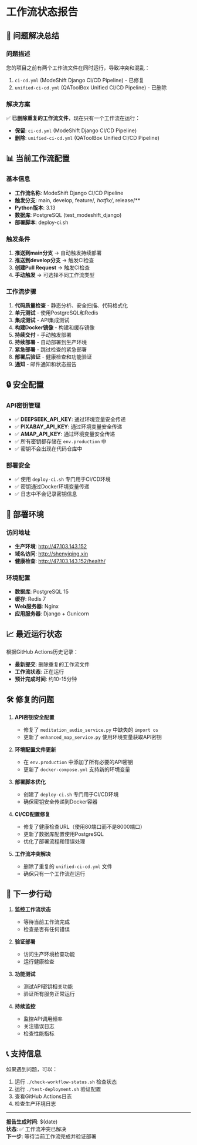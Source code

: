 # 工作流状态报告

## 🎯 问题解决总结

### 问题描述
您的项目之前有两个工作流文件在同时运行，导致冲突和混乱：
1. `ci-cd.yml` (ModeShift Django CI/CD Pipeline) - 已修复
2. `unified-ci-cd.yml` (QAToolBox Unified CI/CD Pipeline) - 已删除

### 解决方案
✅ **已删除重复的工作流文件**，现在只有一个工作流在运行：
- **保留**: `ci-cd.yml` (ModeShift Django CI/CD Pipeline)
- **删除**: `unified-ci-cd.yml` (QAToolBox Unified CI/CD Pipeline)

## 📊 当前工作流配置

### 基本信息
- **工作流名称**: ModeShift Django CI/CD Pipeline
- **触发分支**: main, develop, feature/*, hotfix/*, release/**
- **Python版本**: 3.13
- **数据库**: PostgreSQL (test_modeshift_django)
- **部署脚本**: deploy-ci.sh

### 触发条件
1. **推送到main分支** → 自动触发持续部署
2. **推送到develop分支** → 触发CI检查
3. **创建Pull Request** → 触发CI检查
4. **手动触发** → 可选择不同工作流类型

### 工作流步骤
1. **代码质量检查** - 静态分析、安全扫描、代码格式化
2. **单元测试** - 使用PostgreSQL和Redis
3. **集成测试** - API集成测试
4. **构建Docker镜像** - 构建和缓存镜像
5. **持续交付** - 手动触发部署
6. **持续部署** - 自动部署到生产环境
7. **紧急部署** - 跳过检查的紧急部署
8. **部署后验证** - 健康检查和功能验证
9. **通知** - 邮件通知和状态报告

## 🔒 安全配置

### API密钥管理
- ✅ **DEEPSEEK_API_KEY**: 通过环境变量安全传递
- ✅ **PIXABAY_API_KEY**: 通过环境变量安全传递
- ✅ **AMAP_API_KEY**: 通过环境变量安全传递
- ✅ 所有密钥都存储在 `env.production` 中
- ✅ 密钥不会出现在代码仓库中

### 部署安全
- ✅ 使用 `deploy-ci.sh` 专门用于CI/CD环境
- ✅ 密钥通过Docker环境变量传递
- ✅ 日志中不会记录密钥信息

## 🚀 部署环境

### 访问地址
- **生产环境**: http://47.103.143.152
- **域名访问**: http://shenyiqing.xin
- **健康检查**: http://47.103.143.152/health/

### 环境配置
- **数据库**: PostgreSQL 15
- **缓存**: Redis 7
- **Web服务器**: Nginx
- **应用服务器**: Django + Gunicorn

## 📈 最近运行状态

根据GitHub Actions历史记录：
- **最新提交**: 删除重复的工作流文件
- **工作流状态**: 正在运行
- **预计完成时间**: 约10-15分钟

## 🛠️ 修复的问题

1. **API密钥安全配置**
   - 修复了 `meditation_audio_service.py` 中缺失的 `import os`
   - 更新了 `enhanced_map_service.py` 使用环境变量获取API密钥

2. **环境配置文件更新**
   - 在 `env.production` 中添加了所有必要的API密钥
   - 更新了 `docker-compose.yml` 支持新的环境变量

3. **部署脚本优化**
   - 创建了 `deploy-ci.sh` 专门用于CI/CD环境
   - 确保密钥安全传递到Docker容器

4. **CI/CD配置修复**
   - 修复了健康检查URL（使用80端口而不是8000端口）
   - 更新了数据库配置使用PostgreSQL
   - 优化了部署流程和错误处理

5. **工作流冲突解决**
   - 删除了重复的 `unified-ci-cd.yml` 文件
   - 确保只有一个工作流在运行

## 🎯 下一步行动

1. **监控工作流状态**
   - 等待当前工作流完成
   - 检查是否有任何错误

2. **验证部署**
   - 访问生产环境检查功能
   - 运行健康检查

3. **功能测试**
   - 测试API密钥相关功能
   - 验证所有服务正常运行

4. **持续监控**
   - 监控API调用频率
   - 关注错误日志
   - 检查性能指标

## 📞 支持信息

如果遇到问题，可以：
1. 运行 `./check-workflow-status.sh` 检查状态
2. 运行 `./test-deployment.sh` 验证配置
3. 查看GitHub Actions日志
4. 检查生产环境日志

---

**报告生成时间**: $(date)  
**状态**: ✅ 工作流冲突已解决  
**下一步**: 等待当前工作流完成并验证部署
